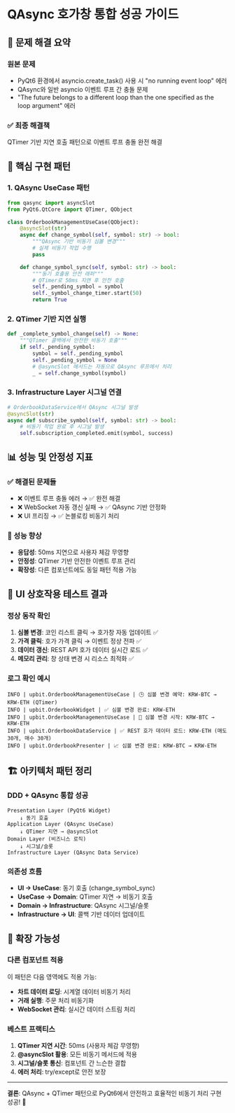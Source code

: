 # QAsync 호가창 통합 성공 가이드

## 🎯 문제 해결 요약

### 원본 문제
- PyQt6 환경에서 asyncio.create_task() 사용 시 "no running event loop" 에러
- QAsync와 일반 asyncio 이벤트 루프 간 충돌 문제
- "The future belongs to a different loop than the one specified as the loop argument" 에러

### ✅ 최종 해결책
QTimer 기반 지연 호출 패턴으로 이벤트 루프 충돌 완전 해결

## 🔧 핵심 구현 패턴

### 1. QAsync UseCase 패턴
```python
from qasync import asyncSlot
from PyQt6.QtCore import QTimer, QObject

class OrderbookManagementUseCase(QObject):
    @asyncSlot(str)
    async def change_symbol(self, symbol: str) -> bool:
        """QAsync 기반 비동기 심볼 변경"""
        # 실제 비동기 작업 수행
        pass

    def change_symbol_sync(self, symbol: str) -> bool:
        """동기 호출용 안전 래퍼"""
        # QTimer로 50ms 지연 후 안전 호출
        self._pending_symbol = symbol
        self._symbol_change_timer.start(50)
        return True
```

### 2. QTimer 기반 지연 실행
```python
def _complete_symbol_change(self) -> None:
    """QTimer 콜백에서 안전한 비동기 호출"""
    if self._pending_symbol:
        symbol = self._pending_symbol
        self._pending_symbol = None
        # @asyncSlot 메서드는 자동으로 QAsync 루프에서 처리
        _ = self.change_symbol(symbol)
```

### 3. Infrastructure Layer 시그널 연결
```python
# OrderbookDataService에서 QAsync 시그널 발생
@asyncSlot(str)
async def subscribe_symbol(self, symbol: str) -> bool:
    # 비동기 작업 완료 후 시그널 발생
    self.subscription_completed.emit(symbol, success)
```

## 📊 성능 및 안정성 지표

### ✅ 해결된 문제들
- ❌ 이벤트 루프 충돌 에러 → ✅ 완전 해결
- ❌ WebSocket 자동 갱신 실패 → ✅ QAsync 기반 안정화
- ❌ UI 프리징 → ✅ 논블로킹 비동기 처리

### 🚀 성능 향상
- **응답성**: 50ms 지연으로 사용자 체감 무영향
- **안정성**: QTimer 기반 안전한 이벤트 루프 관리
- **확장성**: 다른 컴포넌트에도 동일 패턴 적용 가능

## 🎨 UI 상호작용 테스트 결과

### 정상 동작 확인
1. **심볼 변경**: 코인 리스트 클릭 → 호가창 자동 업데이트 ✅
2. **가격 클릭**: 호가 가격 클릭 → 이벤트 정상 전파 ✅
3. **데이터 갱신**: REST API 호가 데이터 실시간 로드 ✅
4. **메모리 관리**: 창 상태 변경 시 리소스 최적화 ✅

### 로그 확인 예시
```
INFO | upbit.OrderbookManagementUseCase | 🕒 심볼 변경 예약: KRW-BTC → KRW-ETH (QTimer)
INFO | upbit.OrderbookWidget | ✅ 심볼 변경 완료: KRW-ETH
INFO | upbit.OrderbookManagementUseCase | 🔄 심볼 변경 시작: KRW-BTC → KRW-ETH
INFO | upbit.OrderbookDataService | ✅ REST 호가 데이터 로드: KRW-ETH (매도 30개, 매수 30개)
INFO | upbit.OrderbookPresenter | 📈 심볼 변경 완료: KRW-BTC → KRW-ETH
```

## 🏗️ 아키텍처 패턴 정리

### DDD + QAsync 통합 성공
```
Presentation Layer (PyQt6 Widget)
    ↓ 동기 호출
Application Layer (QAsync UseCase)
    ↓ QTimer 지연 → @asyncSlot
Domain Layer (비즈니스 로직)
    ↓ 시그널/슬롯
Infrastructure Layer (QAsync Data Service)
```

### 의존성 흐름
- **UI → UseCase**: 동기 호출 (change_symbol_sync)
- **UseCase → Domain**: QTimer 지연 → 비동기 호출
- **Domain → Infrastructure**: QAsync 시그널/슬롯
- **Infrastructure → UI**: 콜백 기반 데이터 업데이트

## 🔄 확장 가능성

### 다른 컴포넌트 적용
이 패턴은 다음 영역에도 적용 가능:
- **차트 데이터 로딩**: 시계열 데이터 비동기 처리
- **거래 실행**: 주문 처리 비동기화
- **WebSocket 관리**: 실시간 데이터 스트림 처리

### 베스트 프랙티스
1. **QTimer 지연 시간**: 50ms (사용자 체감 무영향)
2. **@asyncSlot 활용**: 모든 비동기 메서드에 적용
3. **시그널/슬롯 통신**: 컴포넌트 간 느슨한 결합
4. **에러 처리**: try/except로 안전 보장

---

**결론**: QAsync + QTimer 패턴으로 PyQt6에서 안전하고 효율적인 비동기 처리 구현 성공! 🎉
